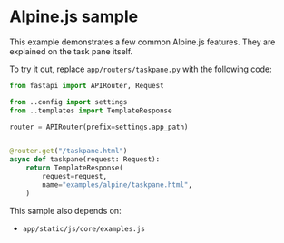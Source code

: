 # Alpine.js sample

This example demonstrates a few common Alpine.js features. They are explained on the task pane itself.

To try it out, replace `app/routers/taskpane.py` with the following code:

```python
from fastapi import APIRouter, Request

from ..config import settings
from ..templates import TemplateResponse

router = APIRouter(prefix=settings.app_path)


@router.get("/taskpane.html")
async def taskpane(request: Request):
    return TemplateResponse(
        request=request,
        name="examples/alpine/taskpane.html",
    )
```

This sample also depends on:

- `app/static/js/core/examples.js`
